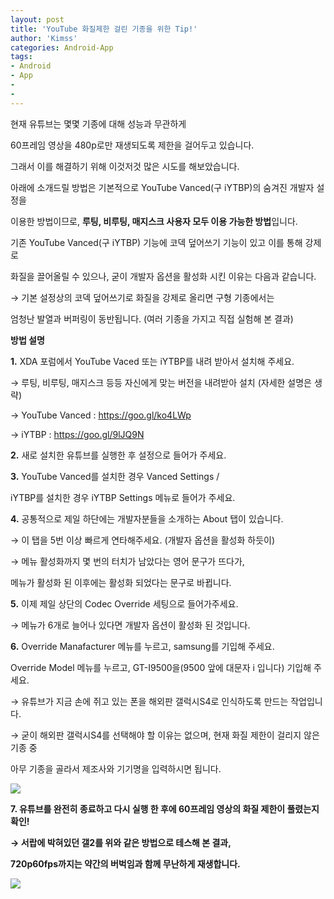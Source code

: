 ```yaml
---
layout: post
title: 'YouTube 화질제한 걸린 기종을 위한 Tip!'
author: 'Kimss'
categories: Android-App
tags:
- Android
- App
-
-
---
```



<script> location.href='https://cafe.naver.com/develoid/792442' ; </script>

<p>현재 유튜브는&nbsp;몇몇 기종에 대해&nbsp;성능과 무관하게</p><p>60프레임 영상을 480p로만 재생되도록 제한을 걸어두고 있습니다.</p><p>그래서 이를 해결하기 위해 이것저것 많은 시도를 해보았습니다.</p><p>아래에 소개드릴 방법은 기본적으로&nbsp;YouTube Vanced(구 iYTBP)의 숨겨진 개발자 설정을</p><p>이용한 방법이므로,&nbsp;<b>루팅, 비루팅, 매지스크 사용자 모두 이용 가능한 방법</b>입니다.</p><p>기존&nbsp;YouTube Vanced(구 iYTBP) 기능에 코덱 덮어쓰기 기능이 있고&nbsp;이를 통해 강제로</p><p>화질을 끌어올릴 수 있으나,&nbsp;굳이&nbsp;개발자 옵션을 활성화 시킨 이유는 다음과 같습니다.</p><p>→&nbsp;기본 설정상의 코덱 덮어쓰기로 화질을 강제로 올리면&nbsp;구형 기종에서는</p><p>엄청난 발열과 버퍼링이 동반됩니다.&nbsp;(여러 기종을 가지고 직접 실험해 본 결과)</p><p><b>방법 설명</b></p><p><b>1.</b> XDA 포럼에서 YouTube Vaced 또는 iYTBP를 내려 받아서 설치해 주세요.</p><p>→ 루팅, 비루팅, 매지스크 등등 자신에게 맞는 버전을 내려받아 설치 (자세한 설명은 생략)</p><p>→&nbsp;YouTube Vanced :&nbsp;<a href="https://goo.gl/ko4LWp">https://goo.gl/ko4LWp</a>&nbsp;</p><p>→&nbsp;iYTBP :&nbsp;<a href="https://goo.gl/9lJQ9N">https://goo.gl/9lJQ9N</a></p><p><b>2.</b> 새로 설치한 유튜브를 실행한 후 설정으로 들어가 주세요.</p><p><b>3.</b>&nbsp;YouTube Vanced를 설치한 경우 Vanced Settings&nbsp;/</p><p>iYTBP를 설치한 경우&nbsp;iYTBP Settings 메뉴로 들어가 주세요.</p><p><b>4.</b> 공통적으로 제일 하단에는 개발자분들을 소개하는 About 탭이 있습니다.</p><p>→&nbsp;이 탭을 5번 이상 빠르게 연타해주세요. (개발자 옵션을 활성화 하듯이)</p><p>→&nbsp;메뉴 활성화까지 몇 번의 터치가 남았다는 영어 문구가 뜨다가,</p><p>메뉴가 활성화 된 이후에는 활성화 되었다는 문구로 바뀝니다.</p><p><b>5.</b> 이제 제일 상단의 Codec Override 세팅으로 들어가주세요.</p><p>→&nbsp;메뉴가&nbsp;6개로 늘어나 있다면 개발자 옵션이 활성화 된 것입니다.</p><p><b>6.</b> Override Manafacturer 메뉴를 누르고, samsung를 기입해 주세요.</p><p>Override Model 메뉴를 누르고, GT-I9500을(9500 앞에 대문자 i 입니다) 기입해 주세요.</p><p>→ 유튜브가 지금 손에 쥐고 있는 폰을 해외판 갤럭시S4로&nbsp;인식하도록 만드는 작업입니다.</p><p>→ 굳이 해외판 갤럭시S4를 선택해야 할 이유는 없으며,&nbsp;현재 화질 제한이 걸리지 않은 기종 중</p><p>아무 기종을 골라서&nbsp;제조사와 기기명을 입력하시면 됩니다.&nbsp;</p><p><img src="https://cafeptthumb-phinf.pstatic.net/MjAxOTA1MjNfMTg2/MDAxNTU4NjE4MDQzOTY2.QOGUsEuwMY2TD95YkJvLi4yRZW6c5ktJRRoQ0-_PXewg.Hw_YoI7boVcG6ZnXKFN_fEO5i5UppIGuMUzP_kYlIPUg.PNG/Screenshot_2018-04-10-14-22-04_.png?type=w740"><b></p><p><b>7.</b> 유튜브를 완전히 종료하고 다시 실행 한 후에 60프레임 영상의 화질 제한이 풀렸는지 확인!</p><p>→ 서랍에 박혀있던 갤2를 위와 같은 방법으로 테스해 본 결과,</p><p>720p60fps까지는 약간의 버벅임과&nbsp;함께 무난하게 재생합니다.</p><p><img src="https://cafeptthumb-phinf.pstatic.net/MjAxOTA1MjNfMjk4/MDAxNTU4NjE4MDg5NjQ1.9oQrClmWTzfIc4riIHQRGh5AZXzZ1B7qKSKZk2vqAOcg.QLv8UM8PhlPiKhqDgMupePcrmi90-YIWyZjVwgjZQPsg.PNG/Screenshot_2018-04-10-14-22-51.png?type=w740"><b></p>
